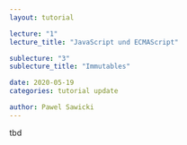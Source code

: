 ```yaml
---
layout: tutorial

lecture: "1"
lecture_title: "JavaScript und ECMAScript"

sublecture: "3"
sublecture_title: "Immutables"

date: 2020-05-19
categories: tutorial update

author: Pawel Sawicki
---
```


tbd

